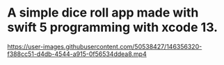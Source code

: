 # A simple dice roll app made with swift 5 programming with xcode 13.
https://user-images.githubusercontent.com/50538427/146356320-f388cc51-d4db-4544-a915-0f56534ddea8.mp4
